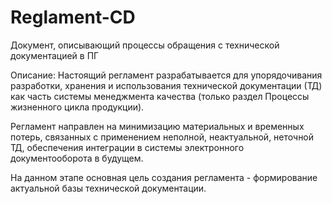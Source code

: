 # Reglament-CD
Документ, описывающий процессы обращения с технической документацией в ПГ

Описание: Настоящий регламент разрабатывается для упорядочивания разработки, хранения и использования технической документации (ТД) как часть системы менеджмента качества (только  раздел Процессы жизненного цикла продукции).

Регламент направлен на минимизацию материальных и временных потерь, связанных с применением неполной, неактуальной, неточной ТД, обеспечения интеграции в системы электронного документооборота в будущем. 

На данном этапе основная цель создания регламента - формирование актуальной  базы технической документации.
